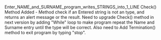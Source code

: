 Enter_NAME_and_SURNAME_program_writes_STRINGS_into_1_LINE
Check() Method Added - Method check if an Entered string is not an <int> type, and returns an alert message or the result.
Need to upgrade Check() method in next version by adding "While" loop to make program repeat the Name and Surname entry until the type will be correct.
Also need to Add Termination() method to exit program by typing "stop". 